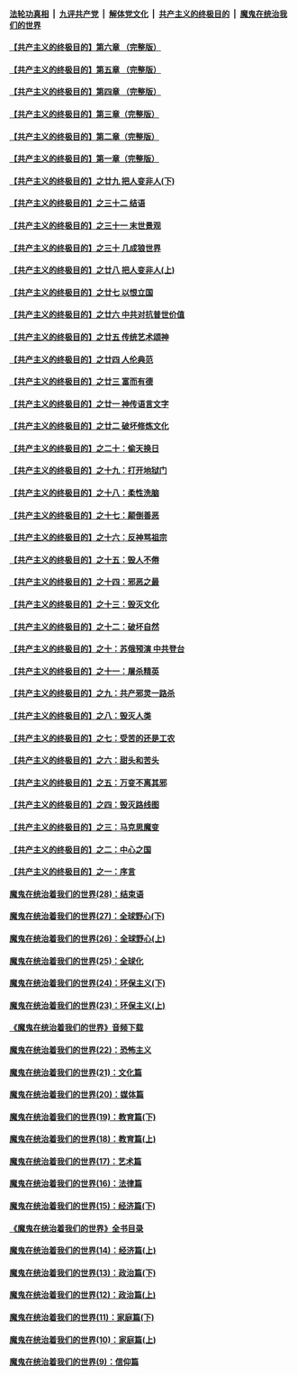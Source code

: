 ####  [法轮功真相](../../../../basic/blob/master/README.md?t=04102230) &nbsp;|&nbsp; [九评共产党](../../../../9ping.md/blob/master/README.md?t=04102230) &nbsp;|&nbsp; [解体党文化](../../../../jtdwh.md/blob/master/README.md?t=04102230)  &nbsp;|&nbsp; [共产主义的终极目的](../../../../gczydzjmd.md/blob/master/README.md?t=04102230) &nbsp;|&nbsp; [魔鬼在统治我们的世界](../../../../mgztzwmdsj.md/blob/master/README.md?t=04102230) 

#### [【共产主义的终极目的】第六章 （完整版）](../pages/nsc422/n11428913.md?t=04102230) 

#### [【共产主义的终极目的】第五章 （完整版）](../pages/nsc422/n11428912.md?t=04102230) 

#### [【共产主义的终极目的】第四章 （完整版）](../pages/nsc422/n11428907.md?t=04102230) 

#### [【共产主义的终极目的】第三章（完整版）](../pages/nsc422/n11428848.md?t=04102230) 

#### [【共产主义的终极目的】第二章（完整版）](../pages/nsc422/n11428831.md?t=04102230) 

#### [【共产主义的终极目的】第一章（完整版）](../pages/nsc422/n11417651.md?t=04102230) 

#### [【共产主义的终极目的】之廿九 把人变非人(下)](../pages/nsc422/n11344140.md?t=04102230) 

#### [【共产主义的终极目的】之三十二 结语](../pages/nsc422/n11360535.md?t=04102230) 

#### [【共产主义的终极目的】之三十一 末世景观](../pages/nsc422/n11351129.md?t=04102230) 

#### [【共产主义的终极目的】之三十 几成狼世界](../pages/nsc422/n11348280.md?t=04102230) 

#### [【共产主义的终极目的】之廿八 把人变非人(上)](../pages/nsc422/n11340492.md?t=04102230) 

#### [【共产主义的终极目的】之廿七 以恨立国](../pages/nsc422/n11336944.md?t=04102230) 

#### [【共产主义的终极目的】之廿六 中共对抗普世价值](../pages/nsc422/n11324785.md?t=04102230) 

#### [【共产主义的终极目的】之廿五 传统艺术颂神](../pages/nsc422/n11296396.md?t=04102230) 

#### [【共产主义的终极目的】之廿四 人伦典范](../pages/nsc422/n11296397.md?t=04102230) 

#### [【共产主义的终极目的】之廿三 富而有德](../pages/nsc422/n11283598.md?t=04102230) 

#### [【共产主义的终极目的】之廿一 神传语言文字](../pages/nsc422/n11263265.md?t=04102230) 

#### [【共产主义的终极目的】之廿二 破坏修炼文化](../pages/nsc422/n11245728.md?t=04102230) 

#### [【共产主义的终极目的】之二十：偷天换日](../pages/nsc422/n11238846.md?t=04102230) 

#### [【共产主义的终极目的】之十九：打开地狱门](../pages/nsc422/n11206376.md?t=04102230) 

#### [【共产主义的终极目的】之十八：柔性洗脑](../pages/nsc422/n11199994.md?t=04102230) 

#### [【共产主义的终极目的】之十七：颠倒善恶](../pages/nsc422/n11179782.md?t=04102230) 

#### [【共产主义的终极目的】之十六：反神骂祖宗](../pages/nsc422/n11166798.md?t=04102230) 

#### [【共产主义的终极目的】之十五：毁人不倦](../pages/nsc422/n11166792.md?t=04102230) 

#### [【共产主义的终极目的】之十四：邪恶之最](../pages/nsc422/n11150249.md?t=04102230) 

#### [【共产主义的终极目的】之十三：毁灭文化](../pages/nsc422/n11135227.md?t=04102230) 

#### [【共产主义的终极目的】之十二：破坏自然](../pages/nsc422/n11135214.md?t=04102230) 

#### [【共产主义的终极目的】之十：苏俄预演 中共登台](../pages/nsc422/n11118424.md?t=04102230) 

#### [【共产主义的终极目的】之十一：屠杀精英](../pages/nsc422/n11118442.md?t=04102230) 

#### [【共产主义的终极目的】之九：共产邪灵一路杀](../pages/nsc422/n11114139.md?t=04102230) 

#### [【共产主义的终极目的】之八：毁灭人类](../pages/nsc422/n11108503.md?t=04102230) 

#### [【共产主义的终极目的】之七：受苦的还是工农](../pages/nsc422/n11101809.md?t=04102230) 

#### [【共产主义的终极目的】之六：甜头和苦头](../pages/nsc422/n11096971.md?t=04102230) 

#### [【共产主义的终极目的】之五：万变不离其邪](../pages/nsc422/n11091285.md?t=04102230) 

#### [【共产主义的终极目的】之四：毁灭路线图](../pages/nsc422/n11086284.md?t=04102230) 

#### [【共产主义的终极目的】之三：马克思魔变](../pages/nsc422/n11061941.md?t=04102230) 

#### [【共产主义的终极目的】之二：中心之国](../pages/nsc422/n11047728.md?t=04102230) 

#### [【共产主义的终极目的】之一：序言](../pages/nsc422/n11086077.md?t=04102230) 

#### [魔鬼在统治着我们的世界(28)：结束语](../pages/nsc422/n10936246.md?t=04102230) 

#### [魔鬼在统治着我们的世界(27)：全球野心(下)](../pages/nsc422/n10928319.md?t=04102230) 

#### [魔鬼在统治着我们的世界(26)：全球野心(上)](../pages/nsc422/n10900318.md?t=04102230) 

#### [魔鬼在统治着我们的世界(25)：全球化](../pages/nsc422/n10788205.md?t=04102230) 

#### [魔鬼在统治着我们的世界(24)：环保主义(下)](../pages/nsc422/n10695307.md?t=04102230) 

#### [魔鬼在统治着我们的世界(23)：环保主义(上)](../pages/nsc422/n10688613.md?t=04102230) 

#### [《魔鬼在统治着我们的世界》音频下载](../pages/nsc422/n10635553.md?t=04102230) 

#### [魔鬼在统治着我们的世界(22)：恐怖主义](../pages/nsc422/n10614727.md?t=04102230) 

#### [魔鬼在统治着我们的世界(21)：文化篇](../pages/nsc422/n10597706.md?t=04102230) 

#### [魔鬼在统治着我们的世界(20)：媒体篇](../pages/nsc422/n10586579.md?t=04102230) 

#### [魔鬼在统治着我们的世界(19)：教育篇(下)](../pages/nsc422/n10564808.md?t=04102230) 

#### [魔鬼在统治着我们的世界(18)：教育篇(上)](../pages/nsc422/n10526970.md?t=04102230) 

#### [魔鬼在统治着我们的世界(17)：艺术篇](../pages/nsc422/n10499093.md?t=04102230) 

#### [魔鬼在统治着我们的世界(16)：法律篇](../pages/nsc422/n10485969.md?t=04102230) 

#### [魔鬼在统治着我们的世界(15)：经济篇(下)](../pages/nsc422/n10469975.md?t=04102230) 

#### [《魔鬼在统治着我们的世界》全书目录](../pages/nsc422/n10464261.md?t=04102230) 

#### [魔鬼在统治着我们的世界(14)：经济篇(上)](../pages/nsc422/n10457370.md?t=04102230) 

#### [魔鬼在统治着我们的世界(13)：政治篇(下)](../pages/nsc422/n10448270.md?t=04102230) 

#### [魔鬼在统治着我们的世界(12)：政治篇(上)](../pages/nsc422/n10444576.md?t=04102230) 

#### [魔鬼在统治着我们的世界(11)：家庭篇(下)](../pages/nsc422/n10440961.md?t=04102230) 

#### [魔鬼在统治着我们的世界(10)：家庭篇(上)](../pages/nsc422/n10435448.md?t=04102230) 

#### [魔鬼在统治着我们的世界(9)：信仰篇](../pages/nsc422/n10432159.md?t=04102230) 


